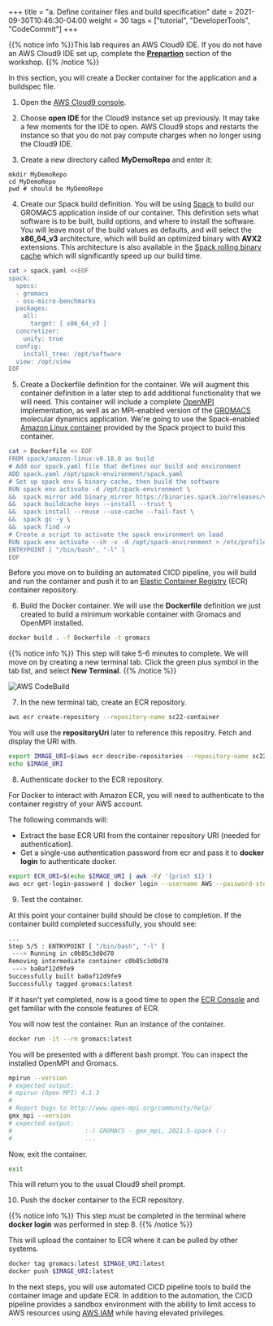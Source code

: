 +++
title = "a. Define container files and build specification"
date = 2021-09-30T10:46:30-04:00
weight = 30
tags = ["tutorial", "DeveloperTools", "CodeCommit"]
+++

{{% notice info %}}This lab requires an AWS Cloud9 IDE. If you do not have an AWS Cloud9 IDE set up, complete the **[Prepartion](/02-aws-getting-started.html)** section of the workshop.
{{% /notice %}}

In this section, you will create a Docker container for the application and a buildspec file.


1. Open the [AWS Cloud9 console](https://console.aws.amazon.com/cloud9).
	
2. Choose **open IDE** for the Cloud9 instance set up previously. It may take a few moments for the IDE to open. AWS Cloud9 stops and restarts the instance so that you do not pay compute charges when no longer using the Cloud9 IDE.

3. Create a new directory called **MyDemoRepo** and enter it:

```
mkdir MyDemoRepo
cd MyDemoRepo
pwd # should be MyDemoRepo
```

4. Create our Spack build definition. You will be using [Spack](https://spack.io) to build our GROMACS application inside of our container. This definition sets what software is to be built, build options, and where to install the software. You will leave most of the build values as defaults, and will select the **x86_64_v3** architecture, which will build an optimized binary with **AVX2** extensions.  This architecture is also available in the [Spack rolling binary cache](https://aws.amazon.com/blogs/hpc/introducing-the-spack-rolling-binary-cache/) which will significantly speed up our build time. 

```bash
cat > spack.yaml <<EOF
spack:
  specs:
  - gromacs
  - osu-micro-benchmarks
  packages:
    all:
      target: [ x86_64_v3 ]
  concretizer:
    unify: true
  config:
    install_tree: /opt/software
  view: /opt/view
EOF
```

5. Create a Dockerfile definition for the container. We will augment this container definition in a later step to add additional functionality that we will need. This container will include a complete [OpenMPI](https://openmpi.org) implementation, as well as an MPI-enabled version of the [GROMACS](https://gromacs.org) molecular dynamics application.  We're going to use the Spack-enabled [Amazon Linux container](https://gallery.ecr.aws/amazonlinux/amazonlinux) provided by the Spack project to build this container.

```bash
cat > Dockerfile << EOF
FROM spack/amazon-linux:v0.18.0 as build
# Add our spack.yaml file that defines our build and environment
ADD spack.yaml /opt/spack-environment/spack.yaml
# Set up spack env & binary cache, then build the software
RUN spack env activate -d /opt/spack-environment \
&&  spack mirror add binary_mirror https://binaries.spack.io/releases/v0.18 \
&&  spack buildcache keys --install --trust \
&&  spack install --reuse --use-cache --fail-fast \
&&  spack gc -y \
&&  spack find -v
# Create a script to activate the spack environment on load
RUN spack env activate --sh -v -d /opt/spack-environment > /etc/profile.d/z10_spack_environment.sh 
ENTRYPOINT [ "/bin/bash", "-l" ]
EOF
```
Before you move on to building an automated CICD pipeline, you will build and run the container and push it to an [Elastic Container Registry](https://aws.amazon.com/ecr/) (ECR) container repository.

6. Build the Docker container.  We will use the **Dockerfile** definition we just created to build a minimum workable container with Gromacs and OpenMPI installed.

```bash
docker build . -f Dockerfile -t gromacs
```

{{% notice info %}}
This step will take 5-6 minutes to complete.  We will move on by creating a new terminal tab.  Click the green plus symbol in the tab list, and select **New Terminal**.
{{% /notice %}}

![AWS CodeBuild](/images/cicd/docker-1.png)

7. In the new terminal tab, create an ECR repository.

```bash
aws ecr create-repository --repository-name sc22-container
```

You will use the **repositoryUri** later to reference this repositry. Fetch and display the URI with.


```bash
export IMAGE_URI=$(aws ecr describe-repositories --repository-name sc22-container --query "repositories[0].repositoryUri" --output text)                                                                                                                                                
echo $IMAGE_URI
```

8. Authenticate docker to the ECR repository.

For Docker to interact with Amazon ECR, you will need to authenticate to the container registry of your AWS account.

The following commands will:
- Extract the base ECR URI from the container repository URI (needed for authentication).
- Get a single-use authentication password from ecr and pass it to **docker login** to authenticate docker.

```bash
export ECR_URI=$(echo $IMAGE_URI | awk -F/ '{print $1}')
aws ecr get-login-password | docker login --username AWS --password-stdin ${ECR_URI}
```

9. Test the container.

At this point your container build should be close to completion.  If the container build completed successfully, you should see:

```bash
...
Step 5/5 : ENTRYPOINT [ "/bin/bash", "-l" ]
 ---> Running in c0b85c3d0d70
Removing intermediate container c0b85c3d0d70
 ---> ba0af12d9fe9
Successfully built ba0af12d9fe9
Successfully tagged gromacs:latest
```

If it hasn't yet completed, now is a good time to open the [ECR Console](https://us-east-2.console.aws.amazon.com/ecr/repositories) and get familiar with the console features of ECR.

You will now test the container.  Run an instance of the container.

```bash
docker run -it --rm gromacs:latest
```

You will be presented with a different bash prompt.  You can inspect the installed OpenMPI and Gromacs.

```bash
mpirun --version
# expected output:
# mpirun (Open MPI) 4.1.3
#
# Report bugs to http://www.open-mpi.org/community/help/
gmx_mpi --version
# expected output:
#                    :-) GROMACS - gmx_mpi, 2021.5-spack (-:
#                    ...
```

Now, exit the container.

```bash
exit
```

This will return you to the usual Cloud9 shell prompt.

10. Push the docker container to the ECR repository.

{{% notice info %}}
This step must be completed in the terminal where **docker login** was performed in step 8.
{{% /notice %}}

This will upload the container to ECR where it can be pulled by other systems.

```bash
docker tag gromacs:latest $IMAGE_URI:latest
docker push $IMAGE_URI:latest
```

In the next steps, you will use automated CICD pipeline tools to build the container image and update ECR. In addition to the automation, the CICD pipeline provides a sandbox environment with the ability to limit access to AWS resources using [AWS IAM](https://aws.amazon.com/iam/) while having elevated privileges. 
